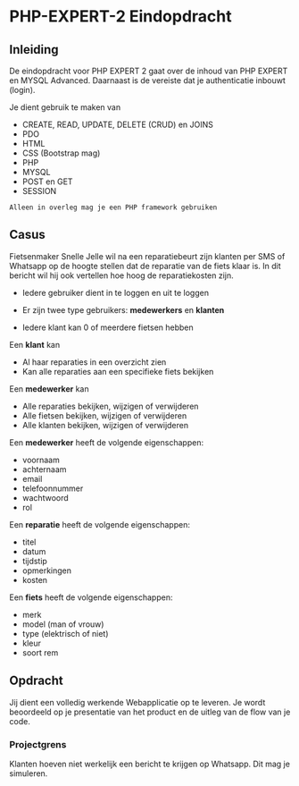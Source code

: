 # PHP-EXPERT-2 Eindopdracht

## Inleiding

De eindopdracht voor PHP EXPERT 2 gaat over de inhoud van PHP EXPERT en MYSQL Advanced. Daarnaast is de vereiste dat je authenticatie inbouwt (login).

Je dient gebruik te maken van

- CREATE, READ, UPDATE, DELETE (CRUD) en JOINS
- PDO
- HTML
- CSS (Bootstrap mag)
- PHP
- MYSQL
- POST en GET
- SESSION

`Alleen in overleg mag je een PHP framework gebruiken`

## Casus

Fietsenmaker Snelle Jelle wil na een reparatiebeurt zijn klanten per SMS of Whatsapp op de hoogte stellen dat de reparatie van de fiets klaar is. In dit bericht wil hij ook vertellen hoe hoog de reparatiekosten zijn.​

- Iedere gebruiker dient in te loggen en uit te loggen​

- Er zijn twee type gebruikers: __medewerkers__ en __klanten​__
- Iedere klant kan 0 of meerdere fietsen hebben

Een __klant__ kan ​

- Al haar reparaties in een overzicht zien​
- Kan alle reparaties aan een specifieke fiets bekijken

Een __medewerker__ kan ​

- Alle reparaties bekijken, wijzigen of verwijderen​
- Alle fietsen bekijken, wijzigen of verwijderen​
- Alle klanten bekijken, wijzigen of verwijderen​

Een __medewerker__ heeft de volgende eigenschappen:

- voornaam
- achternaam
- email
- telefoonnummer
- wachtwoord
- rol

Een __reparatie__ heeft de volgende eigenschappen:

- titel
- datum
- tijdstip
- opmerkingen
- kosten

Een __fiets__ heeft de volgende eigenschappen:

- merk
- model (man of vrouw)
- type (elektrisch of niet)
- kleur
- soort rem

## Opdracht

Jij dient een volledig werkende Webapplicatie op te leveren. Je wordt beoordeeld op je presentatie van het product en de uitleg van de flow van je code. 

### Projectgrens

Klanten hoeven niet werkelijk een bericht te krijgen op Whatsapp. Dit mag je simuleren.
